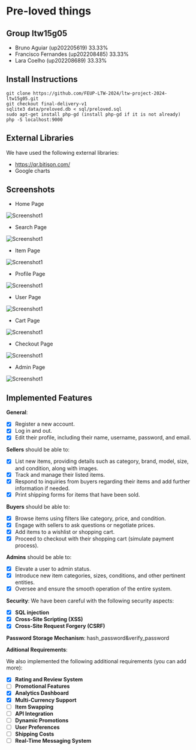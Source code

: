 # Pre-loved things

## Group ltw15g05

- Bruno Aguiar (up202205619) 33.33%
- Francisco Fernandes (up202208485) 33.33%
- Lara Coelho (up202208689) 33.33%

## Install Instructions

    git clone https://github.com/FEUP-LTW-2024/ltw-project-2024-ltw15g05.git
    git checkout final-delivery-v1
    sqlite3 data/preloved.db < sql/preloved.sql
    sudo apt-get install php-gd (install php-gd if it is not already)
    php -S localhost:9000

## External Libraries

We have used the following external libraries:

- https://qr.bitjson.com/
- Google charts

## Screenshots
- Home Page

![Screenshot1](screenshots/img_1.png)
- Search Page

![Screenshot1](screenshots/img_2.png)
- Item Page

![Screenshot1](screenshots/img.png)
- Profile Page

![Screenshot1](screenshots/img_8.png)
- User Page

![Screenshot1](screenshots/img_3.png)
- Cart Page

![Screenshot1](screenshots/img_4.png)
- Checkout Page

![Screenshot1](screenshots/img_6.png)
- Admin Page

![Screenshot1](screenshots/img_5.png)

## Implemented Features

**General**:

- [x] Register a new account.
- [x] Log in and out.
- [x] Edit their profile, including their name, username, password, and email.

**Sellers**  should be able to:

- [x] List new items, providing details such as category, brand, model, size, and condition, along with images.
- [x] Track and manage their listed items.
- [x] Respond to inquiries from buyers regarding their items and add further information if needed.
- [x] Print shipping forms for items that have been sold.

**Buyers**  should be able to:

- [x] Browse items using filters like category, price, and condition.
- [x] Engage with sellers to ask questions or negotiate prices.
- [x] Add items to a wishlist or shopping cart.
- [x] Proceed to checkout with their shopping cart (simulate payment process).

**Admins**  should be able to:

- [x] Elevate a user to admin status.
- [x] Introduce new item categories, sizes, conditions, and other pertinent entities.
- [x] Oversee and ensure the smooth operation of the entire system.

**Security**:
We have been careful with the following security aspects:

- [x] **SQL injection**
- [x] **Cross-Site Scripting (XSS)**
- [x] **Cross-Site Request Forgery (CSRF)**

**Password Storage Mechanism**: hash_password&verify_password

**Aditional Requirements**:

We also implemented the following additional requirements (you can add more):

- [x] **Rating and Review System**
- [ ] **Promotional Features**
- [x] **Analytics Dashboard**
- [x] **Multi-Currency Support**
- [ ] **Item Swapping**
- [ ] **API Integration**
- [ ] **Dynamic Promotions**
- [ ] **User Preferences**
- [ ] **Shipping Costs**
- [ ] **Real-Time Messaging System**
